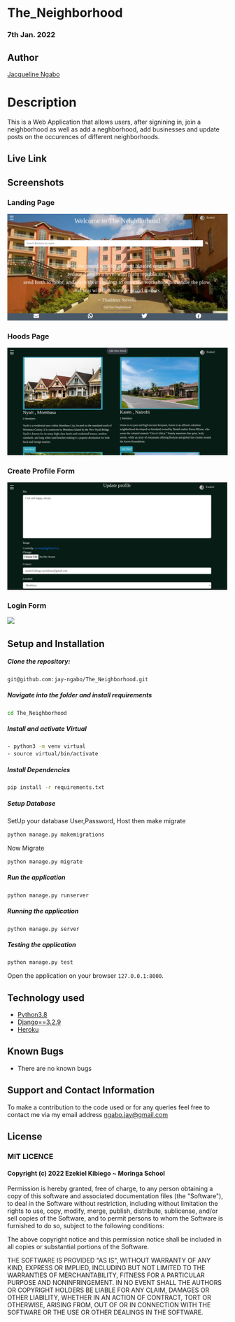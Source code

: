 # The_Neighborhood

### 7th Jan. 2022

## Author  
  
[Jacqueline Ngabo](https://github.com/jay-ngabo)  
  
# Description  

This is a Web Application that allows users, after signining in, join a neighborhood as well as add a neghborhood, add businesses and update posts on the occurences of different neighborhoods.

##  Live Link  
 
  
## Screenshots 

### Landing Page
<img src="static/images/home.png">

### Hoods Page

<img src="static/images/hood.png">

### Create Profile Form

<img src="static/images/prof_form.png">

### Login Form

<img src="static/images/login.png">



## Setup and Installation  
  
##### Clone the repository:  
 ```bash 
 git@github.com:jay-ngabo/The_Neighborhood.git
```
##### Navigate into the folder and install requirements  
 ```bash 
cd The_Neighborhood
```
##### Install and activate Virtual  
 ```bash 
- python3 -m venv virtual 
- source virtual/bin/activate  
```  
##### Install Dependencies  
 ```bash 
 pip install -r requirements.txt 
```  
 ##### Setup Database  
  SetUp your database User,Password, Host then make migrate  
 ```bash 
python manage.py makemigrations
 ``` 
 Now Migrate  
 ```bash 
 python manage.py migrate 
```
##### Run the application  
 ```bash 
 python manage.py runserver 
``` 
##### Running the application  
 ```bash 
 python manage.py server 
```
##### Testing the application  
 ```bash 
 python manage.py test 
```
Open the application on your browser `127.0.0.1:8000`.  
  
  
## Technology used  
  
* [Python3.8](https://www.python.org/)  
* [Django==3.2.9](https://docs.djangoproject.com/en/2.2/)  
* [Heroku](https://heroku.com)  
  
  
## Known Bugs  
* There are no known bugs  
  
## Support and Contact Information 

To make a contribution to the code used or for any queries feel free to contact me via my email address ngabo.jay@gmail.com

## License

### MIT LICENCE

#### Copyright (c) 2022 **Ezekiel Kibiego** ~ Moringa School

Permission is hereby granted, free of charge, to any person obtaining a copy of this software and associated documentation files (the "Software"), to deal in the Software without restriction, including without limitation the rights to use, copy, modify, merge, publish, distribute, sublicense, and/or sell copies of the Software, and to permit persons to whom the Software is furnished to do so, subject to the following conditions:

The above copyright notice and this permission notice shall be included in all copies or substantial portions of the Software.

THE SOFTWARE IS PROVIDED "AS IS", WITHOUT WARRANTY OF ANY KIND, EXPRESS OR IMPLIED, INCLUDING BUT NOT LIMITED TO THE WARRANTIES OF MERCHANTABILITY, FITNESS FOR A PARTICULAR PURPOSE AND NONINFRINGEMENT. IN NO EVENT SHALL THE AUTHORS OR COPYRIGHT HOLDERS BE LIABLE FOR ANY CLAIM, DAMAGES OR OTHER LIABILITY, WHETHER IN AN ACTION OF CONTRACT, TORT OR 
OTHERWISE, ARISING FROM, OUT OF OR IN CONNECTION WITH THE SOFTWARE OR THE USE OR OTHER DEALINGS IN THE SOFTWARE.



